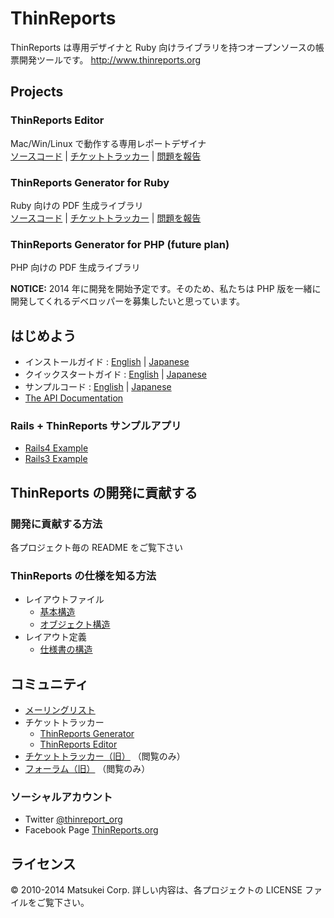 # ThinReports

ThinReports は専用デザイナと Ruby 向けライブラリを持つオープンソースの帳票開発ツールです。
http://www.thinreports.org

## Projects

### ThinReports Editor

Mac/Win/Linux で動作する専用レポートデザイナ  
[ソースコード](https://github.com/thinreports/thinreports-editor) |
[チケットトラッカー](https://github.com/thinreports/thinreports-editor/issues?state=open) |
[問題を報告](https://github.com/thinreports/thinreports-editor/issues/new)

### ThinReports Generator for Ruby

Ruby 向けの PDF 生成ライブラリ  
[ソースコード](https://github.com/thinreports/thinreports-generator) |
[チケットトラッカー](https://github.com/thinreports/thinreports-generator/issues?state=open) |
[問題を報告](https://github.com/thinreports/thinreports-generator/issues/new)

### ThinReports Generator for PHP (future plan)

PHP 向けの PDF 生成ライブラリ

**NOTICE:**
2014 年に開発を開始予定です。そのため、私たちは PHP 版を一緒に開発してくれるデベロッパーを募集したいと思っています。

## はじめよう

  * インストールガイド :
      [English](http://osc.matsukei.net/projects/thinreports/wiki/En_Installation_Guide) |
      [Japanese](http://osc.matsukei.net/projects/thinreports/wiki/Installation_Guide)
  * クイックスタートガイド :
      [English](http://osc.matsukei.net/projects/thinreports/wiki/En_Getting_Started) |
      [Japanese](http://osc.matsukei.net/projects/thinreports/wiki/Getting_Started)
  * サンプルコード :
      [English](http://osc.matsukei.net/projects/thinreports/wiki/En_Examples) |
      [Japanese](http://osc.matsukei.net/projects/thinreports/wiki/Examples)
  * [The API Documentation](http://rubydoc.info/gems/thinreports/0.7.7/frames)

### Rails + ThinReports サンプルアプリ

  * [Rails4 Example](https://github.com/thinreports/thinreports-rails4-example)
  * [Rails3 Example](https://github.com/thinreports/thinreports-rails3-example)

## ThinReports の開発に貢献する

### 開発に貢献する方法

各プロジェクト毎の README をご覧下さい

### ThinReports の仕様を知る方法

  * レイアウトファイル
    * [基本構造](https://github.com/thinreports/thinreports/blob/spec/file_structure.md)
    * [オブジェクト構造](https://github.com/thinreports/thinreports/blob/spec/shape_structure.md)
  * レイアウト定義
    * [仕様書の構造](https://github.com/thinreports/thinreports/blob/spec/document/document_structure.md)

## コミュニティ

  * [メーリングリスト](https://groups.google.com/forum/#!forum/thinreports)
  * チケットトラッカー
    * [ThinReports Generator](https://github.com/thinreports/thinreports-generator/issues?state=open)
    * [ThinReports Editor](https://github.com/thinreports/thinreports-editor/issues?state=open)
  * [チケットトラッカー（旧）](http://osc.matsukei.net/projects/thinreports/issues) （閲覧のみ）
  * [フォーラム（旧）](http://osc.matsukei.net/projects/thinreports/boards) （閲覧のみ）

### ソーシャルアカウント

  * Twitter [@thinreport_org](https://twitter.com/thinreports_org)
  * Facebook Page [ThinReports.org](https://www.facebook.com/ThinReports.org)

## ライセンス

&copy; 2010-2014 Matsukei Corp. 詳しい内容は、各プロジェクトの LICENSE ファイルをご覧下さい。
